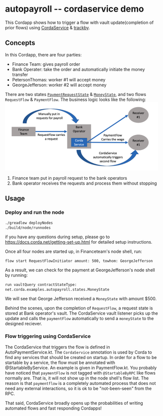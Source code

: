 # autopayroll -- cordaservice demo

This Cordapp shows how to trigger a flow with vault update(completion of prior flows) using [CordaService](https://training.corda.net/corda-details/automation/#services) & [trackby](https://training.corda.net/corda-details/automation-solution/#track-and-notify).

## Concepts

In this Cordapp, there are four parties:
 - Finance Team: gives payroll order
 - Bank Operater: take the order and automatically initiate the money transfer
 - PetersonThomas: worker #1 will accept money
 - GeorgeJefferson: worker #2 will accept money

There are two states [`PaymentRequestState`](./contracts-kotlin/src/main/kotlin/net/corda/examples/autopayroll/states/PaymentRequestState.kt) & [`MoneyState`](./contracts-kotlin/src/main/kotlin/net/corda/examples/autopayroll/states/MoneyState.kt), and two flows `RequestFlow` & `PaymentFlow`. The business logic looks like the following:
![alt text](./webpic/Business%20Logic.png)

1. Finance team put in payroll request to the bank operators
2. Bank operator receives the requests and process them without stopping


## Usage


### Deploy and run the node
```
./greadlew deployNodes
./build/node/runnodes
```

if you have any questions during setup, please go to https://docs.corda.net/getting-set-up.html for detailed setup instructions.

Once all four nodes are started up, in Financeteam's node shell, run:
```
flow start RequestFlowInitiator amount: 500, towhom: GeorgeJefferson
```
As a result, we can check for the payment at GeorgeJefferson's node shell by running:
```
run vaultQuery contractStateType: net.corda.examples.autopayroll.states.MoneyState
```
We will see that George Jefferson received a `MoneyState` with amount $500.

Behind the scenes, upon the completion of `RequestFlow`, a request state is stored at Bank operator's vault. The CordaService vault listener picks up the update and calls the `paymentFlow` automatically to send a `moneyState` to the designed reciever.

### Flow triggering using CordaService

The CordaService that triggers the flow is defined in AutoPaymentService.kt. The `CordaService` annotation is used by Corda to find any services that should be created on startup. In order for a flow to be startable by a service, the flow must be annotated with @StartableByService. An example is given in PaymentFlow.kt.
You probably have noticed that `paymentFlow` is not tagged with `@StartableByRPC` like flows normally are. That is, it will not show up in the node shell's flow list. The reason is that `paymentflow` is a completely automated process that does not need any external interactions, so it is ok to be "not-been-seen" from the RPC.

That said, CordaService broadly opens up the probabilities of writing automated flows and fast responding Cordapps!
